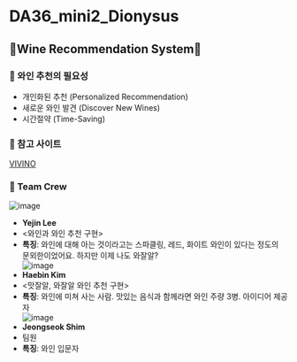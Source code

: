 # DA36_mini2_Dionysus
## 🍷Wine Recommendation System🍷

### 🍇 와인 추천의 필요성
  - 개인화된 추천 (Personalized Recommendation)
  - 새로운 와인 발견 (Discover New Wines)
  - 시간절약 (Time-Saving)

### 🍇 참고 사이트
[VIVINO](https://www.vivino.com/US/en/)

### 🍇 Team Crew

![image](https://github.com/user-attachments/assets/adbecace-d98a-418a-9581-f570303ddbe9)
- **Yejin Lee**
- <와인과 와인 추천 구현>
- **특징**: 와인에 대해 아는 것이라고는 스파클링, 레드, 화이트 와인이 있다는 정도의 문외한이었어요. 하지만 이제 나도 와잘알? <br>
![image](https://github.com/user-attachments/assets/843c1342-a6a6-415d-8fbe-6f5611f6e88c)
- **Haebin Kim**
- <맛잘알, 와잘알 와인 추천 구현>
- **특징**: 와인에 미쳐 사는 사람. 맛있는 음식과 함께라면 와인 주량 3병. 아이디어 제공자<br>
![image](https://github.com/user-attachments/assets/324420a3-a674-4ee7-ac08-4285dbea6408)
- **Jeongseok Shim**
- 팀원
- **특징**: 와인 입문자
            





